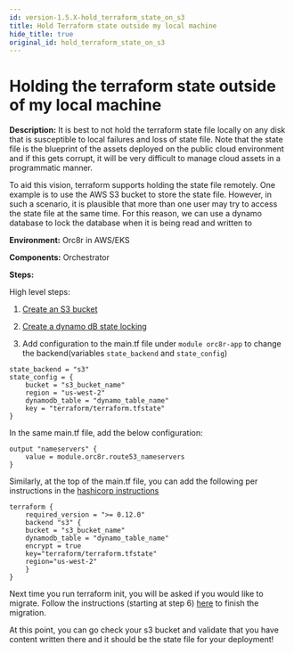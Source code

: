 ```yaml
---
id: version-1.5.X-hold_terraform_state_on_s3
title: Hold Terraform state outside my local machine
hide_title: true
original_id: hold_terraform_state_on_s3
---
```

# Holding the terraform state outside of my local machine

**Description:** It is best to not hold the terraform state file locally on any disk that is susceptible to local failures and loss of state file. Note that the state file is the blueprint of the assets deployed on the public cloud environment and if this gets corrupt, it will be very difficult to manage cloud assets in a programmatic manner.

To aid this vision, terraform supports holding the state file remotely. One example is to use the AWS S3 bucket to store the state file. However, in such a scenario, it is plausible that more than one user may try to access the state file at the same time. For this reason, we can use a dynamo database to lock the database when it is being read and written to

**Environment:** Orc8r in AWS/EKS

**Components:** Orchestrator

**Steps:**

High level steps:

1. [Create an S3 bucket](https://docs.aws.amazon.com/AmazonS3/latest/user-guide/create-bucket.html)

2. [Create a dynamo dB state locking](https://www.terraform.io/docs/language/settings/backends/s3.html#dynamodb-state-locking)

3. Add configuration to the main.tf file under `module orc8r-app` to change the backend(variables `state_backend` and `state_config`)

```
state_backend = "s3"
state_config = {
    bucket = "s3_bucket_name"
    region = "us-west-2"
    dynamodb_table = "dynamo_table_name"
    key = "terraform/terraform.tfstate"
}
```

In the same main.tf file, add the below configuration:

```
output "nameservers" {
    value = module.orc8r.route53_nameservers
}
```

Similarly, at the top of the main.tf file, you can add the following per instructions in the [hashicorp instructions](https://www.terraform.io/docs/backends/types/s3.html#example-configuration)

```
terraform {
    required_version = ">= 0.12.0"
    backend "s3" {
    bucket = "s3_bucket_name"
    dynamodb_table = "dynamo_table_name"
    encrypt = true
    key="terraform/terraform.tfstate"
    region="us-west-2"
    }
}
```

Next time you run terraform init, you will be asked if you would like to migrate. Follow the instructions (starting at
step 6) [here](https://www.terraform.io/docs/cloud/migrate/index.html#step-6-run-terraform-init-to-migrate-the-workspace) to finish the migration.

At this point, you can go check your s3 bucket and validate that you have content written there and it should be
the state file for your deployment!
